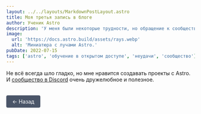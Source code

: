 ```yaml
---
layout: ../../layouts/MarkdownPostLayout.astro
title: Моя третья запись в блоге
author: Ученик Astro
description: 'У меня были некоторые трудности, но обращение к сообществу за помощью действительно помогло!'
image:
  url: 'https://docs.astro.build/assets/rays.webp'
  alt: 'Миниатюра с лучами Astro.'
pubDate: 2022-07-15
tags: ['astro', 'обучение в открытом доступе', 'неудачи', 'сообщество']
---
```


Не всё всегда шло гладко, но мне нравится создавать проекты с Astro. И [сообщество в Discord](https://astro.build/chat) очень дружелюбное и полезное.

<a href="javascript:history.back()" class="back-button">← Назад</a>

<style>
  .back-button {
    display: inline-block;
    padding: 8px 16px;
    background-color: #4a5568;
    color: white;
    text-decoration: none;
    border-radius: 4px;
    margin-top: 20px;
  }
  
  .back-button:hover {
    background-color: #2d3748;
  }
</style>
